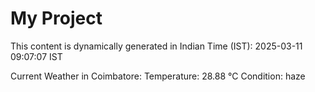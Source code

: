 # My Project

This content is dynamically generated in Indian Time (IST): 2025-03-11 09:07:07 IST


Current Weather in Coimbatore:
Temperature: 28.88 °C
Condition: haze
